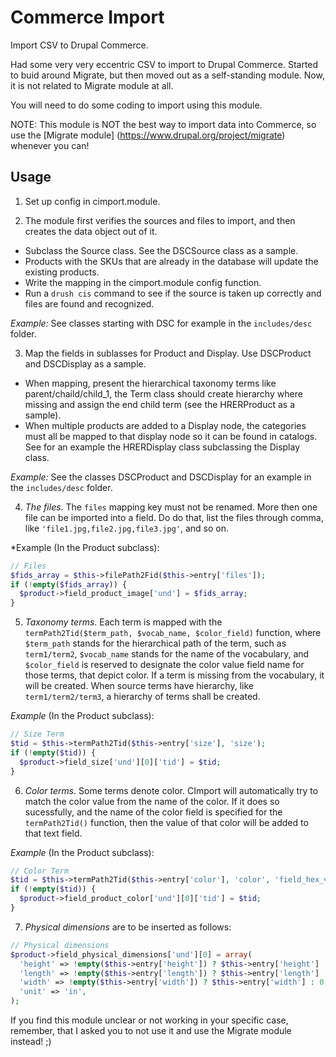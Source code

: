# Commerce Import

Import CSV to Drupal Commerce.

Had some very very eccentric CSV to import to Drupal Commerce. Started to buid around Migrate, but then moved out as a self-standing module. Now, it is not related to Migrate module at all.

You will need to do some coding to import using this module.

NOTE: This module is NOT the best way to import data into Commerce, so use the [Migrate module] (https://www.drupal.org/project/migrate) whenever you can!

## Usage

1. Set up config in cimport.module.


2. The module first verifies the sources and files to import, and then creates the data object out of it.
  * Subclass the Source class. See the DSCSource class as a sample.
  * Products with the SKUs that are already in the database will update the existing products.
  * Write the mapping in the cimport.module config function.
  * Run a `drush cis` command to see if the source is taken up correctly and files are found and recognized.

  *Example:* See classes starting with DSC for example in the `includes/desc` folder.


3. Map the fields in sublasses for Product and Display. Use DSCProduct and DSCDisplay as a sample.
  * When mapping, present the hierarchical taxonomy terms like parent/chaild/child_1, the Term class should create hierarchy where missing and assign the end child term (see the HRERProduct as a sample).
  * When multiple products are added to a Display node, the categories must all be mapped to that display node so it can be found in catalogs. See for an example the HRERDisplay class subclassing the Display class.

  *Example:* See the classes DSCProduct and DSCDisplay for an example in the `includes/desc` folder.


4. *The files*. The `files` mapping key must not be renamed. More then one file can be imported into a field. Do do that, list the files through comma, like `'file1.jpg,file2.jpg,file3.jpg'`, and so on.

 *Example (In the Product subclass):

 ```php
 // Files
 $fids_array = $this->filePath2Fid($this->entry['files']);
 if (!empty($fids_array)) {
   $product->field_product_image['und'] = $fids_array;
 }
 ```


5. *Taxonomy terms*. Each term is mapped with the `termPath2Tid($term_path, $vocab_name, $color_field)` function, where `$term_path` stands for the hierarchical path of the term, such as `term1/term2`, `$vocab_name` stands for the name of the vocabulary, and `$color_field` is reserved to designate the color value field name for those terms, that depict color. If a term is missing from the vocabulary, it will be created. When source terms have hierarchy, like `term1/term2/term3`, a hierarchy of terms shall be created.

 *Example* (In the Product subclass):

 ```php
 // Size Term
 $tid = $this->termPath2Tid($this->entry['size'], 'size');
 if (!empty($tid)) {
   $product->field_size['und'][0]['tid'] = $tid;
 }
 ```


6. *Color terms*. Some terms denote color. CImport will automatically try to match the color value from the name of the color. If it does so sucessfully, and the name of the color field is specified for the `termPath2Tid()` function, then the value of that color will be added to that text field. 

 *Example* (In the Product subclass):

 ```php
 // Color Term
 $tid = $this->termPath2Tid($this->entry['color'], 'color', 'field_hex_value');
 if (!empty($tid)) {
   $product->field_product_color['und'][0]['tid'] = $tid;
 }
 ```


7. *Physical dimensions* are to be inserted as follows:

 ```php
 // Physical dimensions
 $product->field_physical_dimensions['und'][0] = array(
   'height' => !empty($this->entry['height']) ? $this->entry['height'] : 0,
   'length' => !empty($this->entry['length']) ? $this->entry['length'] : 0,
   'width' => !empty($this->entry['width']) ? $this->entry['width'] : 0,
   'unit' => 'in',
 );
 ```


If you find this module unclear or not working in your specific case, remember, that I asked you to not use it and use the Migrate module instead! ;)

